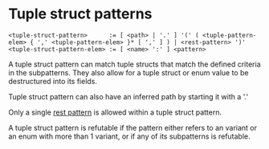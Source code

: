 # Tuple struct patterns
```
<tuple-struct-pattern>      := [ <path> | '.' ] '(' ( <tuple-pattern-elem> { ',' <tuple-pattern-elem> }* [ ',' ] ) | <rest-pattern> ')'
<tuple-struct-pattern-elem> := [ <name> ':' ] <pattern>
```

A tuple struct pattern can match tuple structs that match the defined criteria in the subpatterns.
They also allow for a tuple struct or enum value to be destructured into its fields.

Tuple struct pattern can also have an inferred path by starting it with a '.'

Only a single [rest pattern](./rest-patterns.md) is allowed within a tuple struct pattern.

A tuple struct pattern is refutable if the pattern either refers to an variant or an enum with more than 1 variant, or if any of its subpatterns is refutable.
